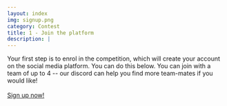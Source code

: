 ```yaml
---
layout: index
img: signup.png
category: Contest
title: 1 - Join the platform
description: |
---
```

  Your first step is to enrol in the competition, which will create your account on the social media platform. You can do this below. You can join with a team of up to 4 -- our discord can help you find more team-mates if you would like!
  <br /><br />
  <a class="btn btn-primary" href="https://discord.gg/pjAA48Tj" role="button">Sign up now!</a>